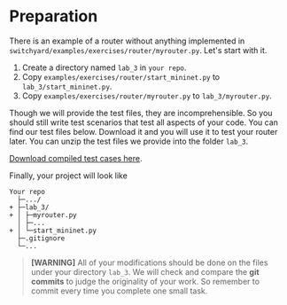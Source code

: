 # Preparation

There is an example of a router without anything implemented in `switchyard/examples/exercises/router/myrouter.py`. Let's start with it.

1. Create a directory named `lab_3` in `your repo`.
2. Copy `examples/exercises/router/start_mininet.py` to `lab_3/start_mininet.py`.
3. Copy `examples/exercises/router/myrouter.py` to `lab_3/myrouter.py`.

Though we will provide the test files, they are incomprehensible. So you should still write test scenarios that test all aspects of your code. You can find our test files below. Download it and you will use it to test your router later. You can unzip the test files we provide into the folder `lab_3`.

[Download compiled test cases here](https://box.nju.edu.cn/d/123a70ac8ff34595b18f/).

Finally, your project will look like

```
Your repo
  ├─.../
+ ├─lab_3/
+ │ ├─myrouter.py
  │ ├─...
+ │ └─start_mininet.py
  ├─.gitignore
  └─...
```

> **[WARNING]**
> All of your modifications should be done on the files under your directory `lab_3`. We will check and compare the **git commits** to judge the originality of your work. So remember to commit every time you complete one small task.
